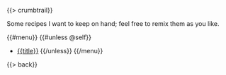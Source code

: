 {{> crumbtrail}}

Some recipes I want to keep on hand; feel free to remix them as you like.

{{#menu}}
{{#unless @self}}
* [{{title}}]({{href}})
{{/unless}}
{{/menu}}

{{> back}}
